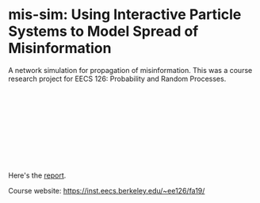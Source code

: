# mis-sim: Using Interactive Particle Systems to Model Spread of Misinformation
A network simulation for propagation of misinformation. This was a course research project for EECS 126: Probability and Random Processes.

<object data="https://github.com/gallanoe/mis-sim/blob/master/report.pdf" type="application/pdf" width="700px" height="700px">
    <embed src="https://github.com/gallanoe/mis-sim/blob/master/report.pdf">
        <p>Here's the <a href="https://github.com/gallanoe/mis-sim/blob/master/report.pdf">report</a>.</p>
    </embed>
</object>

Course website: https://inst.eecs.berkeley.edu/~ee126/fa19/
